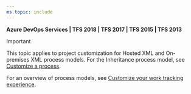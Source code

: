 ```yaml
---
ms.topic: include
---
```


**Azure DevOps Services | TFS 2018 | TFS 2017 | TFS 2015 | TFS 2013**  

> [!IMPORTANT]  
>This topic applies to project customization for Hosted XML and On-premises XML process models. For the Inheritance process model, see [Customize a process](/vsts/organizations/settings/work/customize-process).
>
>For an overview of process models, see [Customize your work tracking experience](/vsts/reference/customize-work).  


